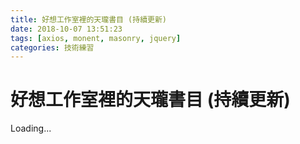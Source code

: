 ```yaml
---
title: 好想工作室裡的天瓏書目 (持續更新)
date: 2018-10-07 13:51:23
tags: [axios, monent, masonry, jquery]
categories: 技術練習
---
```


<script
  src="https://code.jquery.com/jquery-3.3.1.min.js"
  integrity="sha256-FgpCb/KJQlLNfOu91ta32o/NMZxltwRo8QtmkMRdAu8="
  crossorigin="anonymous"></script>
<script src="https://unpkg.com/axios/dist/axios.min.js" charset="utf-8"></script>
<script src="https://unpkg.com/masonry-layout@4/dist/masonry.pkgd.js"></script>
<script src="https://cdnjs.cloudflare.com/ajax/libs/moment.js/2.19.1/moment.min.js" charset="utf-8"></script>

<style>
#masonry {
  transition: .3s;
}
.book {
  vertical-align: top;
  width: 100%;
  box-sizing: border-box;
  padding: 15px 10px;
  border-radius: 10px;
  display: none;
}

.show {
  display: inline-block;
}

.book:hover {
  background-color: #d7e6ff;
}

.book img {
  width: 80%;
  display: block;
  margin: auto;
  height: auto;
}

.book .isbn {
  font-size: 8px;
}

.book .name {
  font-size: 12px;
}

.book .originPrice {
  text-decoration: line-through;
  font-size: 12px;
}

.book .sellPrice {
  font-size: 14px;
}

.book a {
  display: block;
}

@media screen and (min-width: 720px) {
  .book {
    width: 25%;
  }
}
</style>

# 好想工作室裡的天瓏書目 (持續更新)

<div id="books">Loading...</div>

<script type="text/javascript">
function price (book) {
  if (parseInt(book.originPrice) > parseInt(book.sellPrice)) {
    return `<div class="originPrice">${book.originPrice}元 </div>
    <div class="sellPrice">${book.sellPrice}元 (${Math.floor(book.getDiscount())}折) </div>`
  }
  else {
    return `<div class="sellPrice">${book.sellPrice}元 </div>`
  }
}

function list2masonry(list) {
  return list.map(book => {
    // const isActive = (book.isShow) ? 'show' : '';
    return `<div class="book show">
      <a href="${book.link}">
        <div class="isbn">${book.ISBN}</div>
        <img src="${book.image}" alt="">
        <div class="name">${book.name}</div>
      </a>
        ${price(book)}
    </div>`;
  }).join("");
}

function initMasonry () {
  const $grid = $('#masonry').masonry({
    itemSelector: '.book',
    columnWidth: '.book',
    percentPosition: true
  });
  setTimeout(() => {
    $grid.masonry('layout');
  }, 1500);
}

window.addEventListener('load', e => {
  axios.get('https://bookshelf.goodideas-studio.com/api').then(item => item.data)
  .then(data => {
    document.querySelector('#books').innerHTML = `<span class="latestUpdateDate">最新更新日期${moment(data.updatedAt).format('YYYY-MM-DD')}</span><div id="masonry"></div>`;
    return data.list;
  })
  .then(list => {
    return list.map(book => {
      book.discount = parseInt(book.sellPrice) / parseInt(book.originPrice) * 100;
      book.getDiscount = function () {
        if (this.discount.toString().split('').pop() == "0")
          return this.discount / 10;
        else
          return this.discount;
      }
      return book;
    })
  })
  .then(list => {
    render(list);
    initMasonry ();
  });
})

function render (books) {
  document.querySelector('#masonry').innerHTML = `${list2masonry(books)}`;
}

</script>
